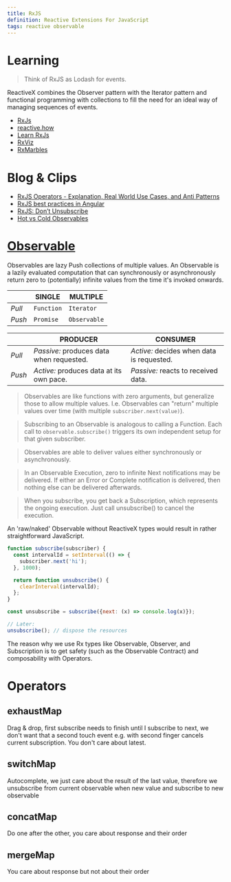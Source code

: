 ```yaml
---
title: RxJS
definition: Reactive Extensions For JavaScript
tags: reactive observable
---
```


# Learning

> Think of RxJS as Lodash for events.

ReactiveX combines the Observer pattern with the Iterator pattern and functional programming with collections to fill
the need for an ideal way of managing sequences of events.

* [RxJs](https://rxjs-dev.firebaseapp.com/guide/overview)
* [reactive.how](https://reactive.how/)
* [Learn RxJs](https://www.learnrxjs.io/)
* [RxViz](https://rxviz.com/)
* [RxMarbles](https://rxmarbles.com/)

# Blog & Clips

* [RxJS Operators - Explanation, Real World Use Cases, and Anti Patterns](https://www.youtube.com/watch?v=Dsku0F4lU3A)
* [RxJS best practices in Angular](https://blog.strongbrew.io/rxjs-best-practices-in-angular/)
* [RxJS: Don’t Unsubscribe](https://medium.com/@benlesh/rxjs-dont-unsubscribe-6753ed4fda87)
* [Hot vs Cold Observables](https://medium.com/@benlesh/hot-vs-cold-observables-f8094ed53339)

# [Observable](https://rxjs-dev.firebaseapp.com/guide/observable)

Observables are lazy Push collections of multiple values. An Observable is a lazily evaluated computation that can
synchronously or asynchronously return zero to (potentially) infinite values from the time it's invoked onwards.

|        | SINGLE     | MULTIPLE     |
| ------ |----------- | ------------ |
| *Pull* | `Function` | `Iterator`   |
| *Push* | `Promise`  | `Observable` |

|        | PRODUCER   | CONSUMER     |
| ------ |----------- | ------------ |
| *Pull* | *Passive:* produces data when requested. | *Active:* decides when data is requested. |
| *Push* | *Active:* produces data at its own pace. | *Passive:* reacts to received data. |

> Observables are like functions with zero arguments, but generalize those to allow multiple values.
> I.e. Observables can "return" multiple values over time (with multiple `subscriber.next(value)`).

> Subscribing to an Observable is analogous to calling a Function.
> Each call to `observable.subscribe()` triggers its own independent setup for that given subscriber.

> Observables are able to deliver values either synchronously or asynchronously.


> In an Observable Execution, zero to infinite Next notifications may be delivered. If either an Error or Complete
> notification is delivered, then nothing else can be delivered afterwards.

> When you subscribe, you get back a Subscription, which represents the ongoing execution. Just call unsubscribe()
> to cancel the execution.

An 'raw/naked' Observable without ReactiveX types would result in  rather straightforward JavaScript.

```JavaScript
function subscribe(subscriber) {
  const intervalId = setInterval(() => {
    subscriber.next('hi');
  }, 1000);

  return function unsubscribe() {
    clearInterval(intervalId);
  };
}

const unsubscribe = subscribe({next: (x) => console.log(x)});

// Later:
unsubscribe(); // dispose the resources
```

The reason why we use Rx types like Observable, Observer, and Subscription is to get safety (such as the Observable
 Contract) and composability with Operators.

# Operators

## exhaustMap

Drag & drop, first subscribe needs to finish until I subscribe to next, we don't want that a second touch event e.g.
with second finger cancels current subscription. You don't care about latest.

## switchMap

Autocomplete, we just care about the result of the last value, therefore we unsubscribe from current observable when
new value and subscribe to new observable

## concatMap

Do one after the other, you care about response and their order

## mergeMap

You care about response but not about their order
